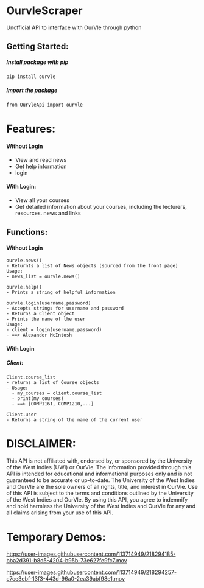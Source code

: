 # OurvleScraper
Unofficial API to interface with OurVle through python

## Getting Started:
##### Install package with pip
```
pip install ourvle
```
##### Import the package
```
from OurvleApi import ourvle
```
# Features:
#### Without Login
- View and read news
- Get help information
- login
#### With Login:
- View all your courses
- Get detailed information about your courses, including the lecturers, resources. news and links

## Functions:
#### Without Login
```
ourvle.news()
- Returnts a list of News objects (sourced from the front page)
Usage: 
- news_list = ourvle.news()

ourvle.help()
- Prints a string of helpful information

ourvle.login(username,password)
- Accepts strings for username and password
- Returns a Client object
- Prints the name of the user
Usage:
- client = login(username,password)
- ==> Alexander McIntosh
```
#### With Login
##### Client:
```
Client.course_list
- returns a list of Course objects
- Usage:
  - my_courses = client.course_list
  - print(my_courses)
  - ==> [COMP1161, COMP1210,...]

Client.user
- Returns a string of the name of the current user
```

# DISCLAIMER: 
This API is not affiliated with, endorsed by, or sponsored by the University of the West Indies (UWI) or OurVle. The information provided through this API is intended for educational and informational purposes only and is not guaranteed to be accurate or up-to-date. The University of the West Indies and OurVle are the sole owners of all rights, title, and interest in OurVle. Use of this API is subject to the terms and conditions outlined by the University of the West Indies and OurVle. By using this API, you agree to indemnify and hold harmless the University of the West Indies and OurVle for any and all claims arising from your use of this API.

# Temporary Demos:


https://user-images.githubusercontent.com/113714949/218294185-bba2d391-b8d5-4204-b95b-73e627fe9fc7.mov






https://user-images.githubusercontent.com/113714949/218294257-c7ce3ebf-13f3-443d-96a0-2ea39abf98e1.mov


